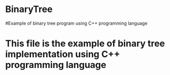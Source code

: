 # BinaryTree
#Example of binary tree program using C++ programming language
# This file is the example of binary tree implementation using C++ programming language
